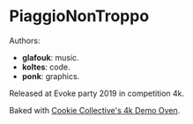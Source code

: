 # PiaggioNonTroppo

Authors:

- **glafouk**: music.
- **koltes**: code.
- **ponk**: graphics.

Released at Evoke party 2019 in competition 4k.

Baked with [Cookie Collective's 4k Demo Oven](https://github.com/CookieCollective/4k-Demo-Oven).
